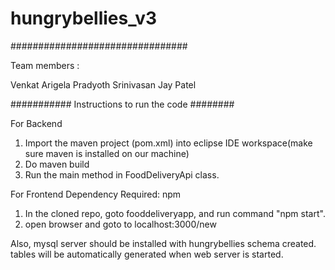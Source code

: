 # hungrybellies_v3

################################

Team members : 

Venkat Arigela
Pradyoth Srinivasan
Jay Patel

########### Instructions to run the code ########

For Backend

1. Import the maven project (pom.xml) into eclipse IDE workspace(make sure maven is installed on our machine)
2. Do maven build
3. Run the main method in FoodDeliveryApi class.

For Frontend
Dependency Required: npm
1. In the cloned repo, goto fooddeliveryapp, and run command "npm start".
5. open browser and goto to localhost:3000/new


Also, mysql server should be installed with hungrybellies schema created.
tables will be automatically generated when web server is started.

